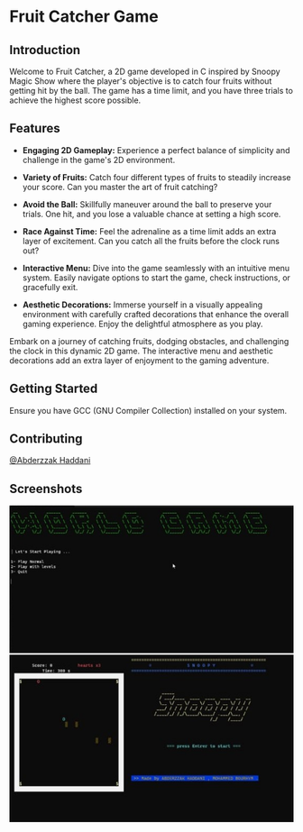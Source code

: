 # Fruit Catcher Game

## Introduction

Welcome to Fruit Catcher, a 2D game developed in C inspired by Snoopy Magic Show where the player's objective is to catch four fruits without getting hit by the ball. The game has a time limit, and you have three trials to achieve the highest score possible.

## Features

- **Engaging 2D Gameplay:** Experience a perfect balance of simplicity and challenge in the game's 2D environment.
  
- **Variety of Fruits:** Catch four different types of fruits to steadily increase your score. Can you master the art of fruit catching?
  
- **Avoid the Ball:** Skillfully maneuver around the ball to preserve your trials. One hit, and you lose a valuable chance at setting a high score.
  
- **Race Against Time:** Feel the adrenaline as a time limit adds an extra layer of excitement. Can you catch all the fruits before the clock runs out?
  
- **Interactive Menu:** Dive into the game seamlessly with an intuitive menu system. Easily navigate options to start the game, check instructions, or gracefully exit.
  
- **Aesthetic Decorations:** Immerse yourself in a visually appealing environment with carefully crafted decorations that enhance the overall gaming experience. Enjoy the delightful atmosphere as you play.

Embark on a journey of catching fruits, dodging obstacles, and challenging the clock in this dynamic 2D game. The interactive menu and aesthetic decorations add an extra layer of enjoyment to the gaming adventure.

## Getting Started

Ensure you have GCC (GNU Compiler Collection) installed on your system.

## Contributing

 [@Abderzzak Haddani](https://github.com/HADDANIAbdu)

## Screenshots

![Gameplay Screenshot 1](screenshots/Menu.jpg)
![Gameplay Screenshot 2](screenshots/Game.jpg)